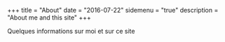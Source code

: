 +++
title = "About"
date = "2016-07-22"
sidemenu = "true"
description = "About me and this site"
+++

Quelques informations sur moi et sur ce site